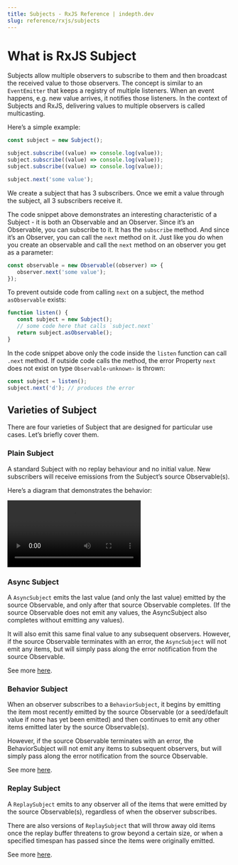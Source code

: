 ```yaml
---
title: Subjects - RxJS Reference | indepth.dev
slug: reference/rxjs/subjects
---
```


# What is RxJS Subject

Subjects allow multiple observers to subscribe to them and then broadcast the received value to those observers. The concept is similar to an `EventEmitter` that keeps a registry of multiple listeners. When an event happens, e.g. new value arrives, it notifies those listeners. In the context of Subjects and RxJS, delivering values to multiple observers is called multicasting.

Here’s a simple example:

```javascript
const subject = new Subject();

subject.subscribe((value) => console.log(value));
subject.subscribe((value) => console.log(value));
subject.subscribe((value) => console.log(value));

subject.next('some value');
```

We create a subject that has 3 subscribers. Once we emit a value through the subject, all 3 subscribers receive it.

The code snippet above demonstrates an interesting characteristic of a Subject - it is both an Observable and an Observer. Since it’s an Observable, you can subscribe to it. It has the `subscribe` method. And since it’s an Observer, you can call the `next` method on it. Just like you do when you create an observable and call the `next` method on an observer you get as a parameter:

```javascript
const observable = new Observable((observer) => {
   observer.next('some value');
});
```

To prevent outside code from calling `next` on a subject, the method `asObservable` exists:

```javascript
function listen() {
   const subject = new Subject();
   // some code here that calls `subject.next`
   return subject.asObservable();
}
```

In the code snippet above only the code inside the `listen` function can call `.next` method. If outside code calls the method, the error Property `next` does not exist on type `Observable‹unknown›` is thrown:

```javascript
const subject = listen();
subject.next('d'); // produces the error
```

## Varieties of Subject

There are four varieties of Subject that are designed for particular use cases. Let’s briefly cover them.

### Plain Subject

A standard Subject with no replay behaviour and no initial value. New subscribers will receive emissions from the Subject’s source Observable(s).

Here’s a diagram that demonstrates the behavior:

<video>
    <source src="https://images.indepth.dev/references/rxjs/subjects/subject.mp4">
</video>

### Async Subject

A `AsyncSubject` emits the last value (and only the last value) emitted by the source Observable, and only after that source Observable completes. (If the source Observable does not emit any values, the AsyncSubject also completes without emitting any values).

It will also emit this same final value to any subsequent observers. However, if the source Observable terminates with an error, the `AsyncSubject` will not emit any items, but will simply pass along the error notification from the source Observable.

See more [here](https://indepth.dev/reference/rxjs/subjects/async-subject).

### Behavior Subject

When an observer subscribes to a `BehaviorSubject`, it begins by emitting the item most recently emitted by the source Observable (or a seed/default value if none has yet been emitted) and then continues to emit any other items emitted later by the source Observable(s).

However, if the source Observable terminates with an error, the BehaviorSubject will not emit any items to subsequent observers, but will simply pass along the error notification from the source Observable.

See more [here](https://indepth.dev/reference/rxjs/subjects/behavior-subject).

### Replay Subject

A `ReplaySubject` emits to any observer all of the items that were emitted by the source Observable(s), regardless of when the observer subscribes.

There are also versions of `ReplaySubject` that will throw away old items once the replay buffer threatens to grow beyond a certain size, or when a specified timespan has passed since the items were originally emitted.

See more [here](https://indepth.dev/reference/rxjs/subjects/replay-subject).


